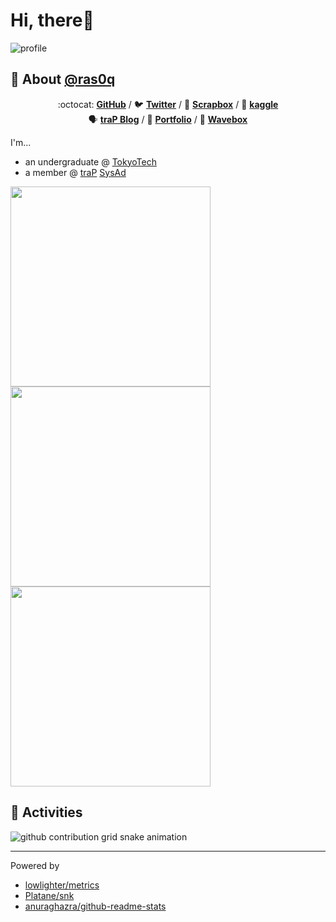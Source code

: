 # Hi, there:wave:

![profile](https://gist.githubusercontent.com/ras0q/516152e14bb724ad66abe542935668ab/raw/profile.svg)

## :guitar: About [@ras0q](https://github.com/ras0q)

<div align="center">
  
:octocat: **[GitHub](https://github.com/ras0q)** / :bird: **[Twitter](https://twitter.com/ras0q)** / :pencil: **[Scrapbox](https://scrapbox.io/ras0q)** / :robot: **[kaggle](https://kaggle.com/ras0qq)**
<br/>
:speaking_head: **[traP Blog](https://trap.jp/author/ras)** / :rainbow: **[Portfolio](https://ras.place)** / :wave: **[Wavebox](https://wavebox.me/wave/d58h07na1fd2iwcf/)**

</div>

I'm...
- an undergraduate @ [TokyoTech](https://educ.titech.ac.jp/ict/)
- a member @ [traP](https://trap.jp/) [SysAd](https://github.com/traPtitech)

<a href="https://github.com/ras0q/ras0q">
  <img
    src="https://github-readme-stats-ras0q.vercel.app/api/pin/?username=ras0q&repo=ras0q&show_owner=true"
    width="320px"
    height="auto"
  />
</a><a href="https://github.com/ras0q/dotfiles">
  <img
    src="https://github-readme-stats-ras0q.vercel.app/api/pin/?username=ras0q&repo=dotfiles&show_owner=true"
    width="320px"
    height="auto"
  />
</a><a href="https://github.com/ras0q/ras.place">
  <img
    src="https://github-readme-stats-ras0q.vercel.app/api/pin/?username=ras0q&repo=ras.place&show_owner=true"
    width="320px"
    height="auto"
  />
</a>

## :tada: Activities

<picture>
  <source
    media="(prefers-color-scheme: dark)"
    srcset="https://gist.githubusercontent.com/ras0q/516152e14bb724ad66abe542935668ab/raw/github-snake-dark.svg"
  />
  <source
    media="(prefers-color-scheme: light)"
    srcset="https://gist.githubusercontent.com/ras0q/516152e14bb724ad66abe542935668ab/raw/github-snake.svg"
  />
  <img
    alt="github contribution grid snake animation"
    src="https://gist.githubusercontent.com/ras0q/516152e14bb724ad66abe542935668ab/raw/github-snake.svg"
  />
</picture>

---

Powered by

- [lowlighter/metrics](https://github.com/lowlighter/metrics)
- [Platane/snk](https://github.com/Platane/snk)
- [anuraghazra/github-readme-stats](https://github.com/anuraghazra/github-readme-stats)
